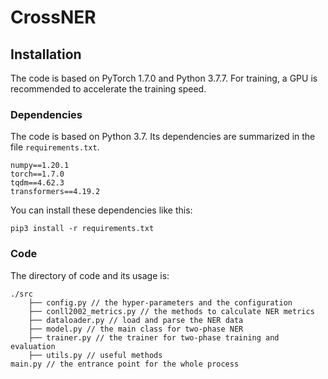 # CrossNER

## Installation

The code is based on PyTorch 1.7.0 and Python 3.7.7. For training, a GPU is recommended to accelerate the training speed.

### Dependencies

The code is based on Python 3.7. Its dependencies are summarized in the file `requirements.txt`.

```
numpy==1.20.1
torch==1.7.0
tqdm==4.62.3
transformers==4.19.2
```

You can install these dependencies like this:

```
pip3 install -r requirements.txt
```

### Code

The directory of code and its usage is:

```
./src
    ├── config.py // the hyper-parameters and the configuration
    ├── conll2002_metrics.py // the methods to calculate NER metrics
    ├── dataloader.py // load and parse the NER data
    ├── model.py // the main class for two-phase NER
    ├── trainer.py // the trainer for two-phase training and evaluation
    ├── utils.py // useful methods 
main.py // the entrance point for the whole process

```


